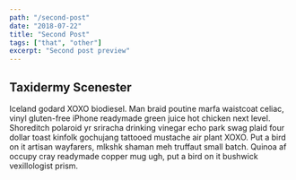 ```yaml
---
path: "/second-post"
date: "2018-07-22"
title: "Second Post"
tags: ["that", "other"]
excerpt: "Second post preview"
---
```


## Taxidermy Scenester

Iceland godard XOXO biodiesel. Man braid poutine marfa waistcoat celiac, vinyl gluten-free iPhone readymade green juice hot chicken next level. Shoreditch polaroid yr sriracha drinking vinegar echo park swag plaid four dollar toast kinfolk gochujang tattooed mustache air plant XOXO. Put a bird on it artisan wayfarers, mlkshk shaman meh truffaut small batch. Quinoa af occupy cray readymade copper mug ugh, put a bird on it bushwick vexillologist prism.
